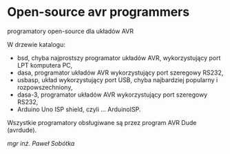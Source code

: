 # Open-source avr programmers
programatory open-source dla układów AVR

W drzewie katalogu:
- bsd, chyba najprostszy programator układów AVR, wykorzystujący port LPT komputera PC,
- dasa, programator układów AVR wykorzystujący port szeregowy RS232,
- usbasp, układ wykorzystujący port USB, chyba najbardziej popularny i rozpowszechniony,
- dasa-3, programator układów AVR wykorzystujący port szeregowy RS232,
- Arduino Uno ISP shield, czyli ... ArduinoISP.

Wszystkie programatory obsługiwane są przez program AVR Dude (avrdude).

_mgr inż. Paweł Sobótka_
